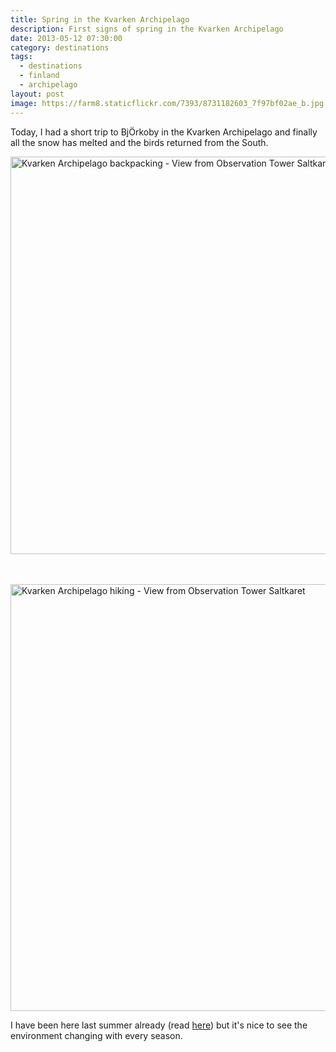 ```yaml
---
title: Spring in the Kvarken Archipelago
description: First signs of spring in the Kvarken Archipelago
date: 2013-05-12 07:30:00
category: destinations
tags:
  - destinations
  - finland
  - archipelago
layout: post
image: https://farm8.staticflickr.com/7393/8731182603_7f97bf02ae_b.jpg
---
```

Today, I had a short trip to Bj&#214;rkoby in the Kvarken Archipelago and finally all the snow has melted and the birds returned from the South.

<img src="https://farm8.staticflickr.com/7393/8731182603_7f97bf02ae_b.jpg" width="953" height="636" alt="Kvarken Archipelago backpacking - View from Observation Tower Saltkaret over Svedjehamn" >
<br>   
<!--more-->

<br>
<script src="//z-na.amazon-adsystem.com/widgets/onejs?MarketPlace=US&adInstanceId=cc781bfd-577f-4efb-9da6-75cb9fc7d1c2"></script>
<br>

<a rel="nofollow" href="https://www.flickr.com/photos/90204224@N07/8732309954"><img src="https://farm8.staticflickr.com/7281/8732309954_0fe3d56e00_b.jpg" width="1024" height="683" alt="Kvarken Archipelago hiking - View from Observation Tower Saltkaret"></a>

I have been here last summer already (read <a rel="nofollow" href="http://hikeventures.com/hiking-and-cycling-at-the-kvarken-archipelago/" target="_self">here</a>) but it's nice to see the environment changing with every season.

